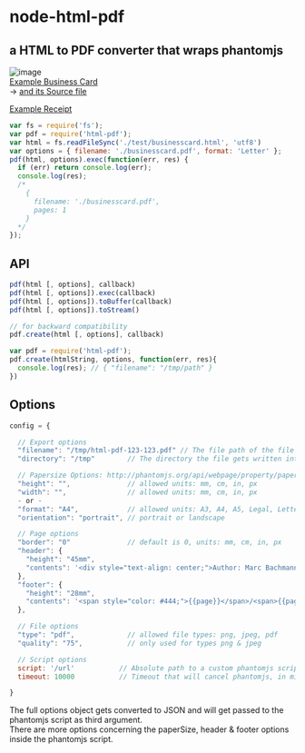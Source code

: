 # node-html-pdf
## a HTML to PDF converter that wraps phantomjs
![image](http://public.admintools.ch/gh/html-pdf/businesscard.png)  
[Example Business Card](http://public.admintools.ch/gh/html-pdf/businesscard.pdf)  
 -> [and its Source file](test/businesscard.html)  

[Example Receipt](http://public.admintools.ch/gh/html-pdf/order.pdf)


```javascript
var fs = require('fs');
var pdf = require('html-pdf');
var html = fs.readFileSync('./test/businesscard.html', 'utf8')
var options = { filename: './businesscard.pdf', format: 'Letter' };
pdf(html, options).exec(function(err, res) {
  if (err) return console.log(err);
  console.log(res);
  /*
    {
      filename: './businesscard.pdf',
      pages: 1
    }
  */
});
```

## API
```js
pdf(html [, options], callback)
pdf(html [, options]).exec(callback)
pdf(html [, options]).toBuffer(callback)
pdf(html [, options]).toStream()

// for backward compatibility
pdf.create(html [, options], callback)

```


```javascript
var pdf = require('html-pdf');
pdf.create(htmlString, options, function(err, res){
  console.log(res); // { "filename": "/tmp/path" }
})
```


## Options
```javascript
config = {

  // Export options
  "filename": "/tmp/html-pdf-123-123.pdf" // The file path of the file that will be written. If you want to save the file permanently, you have to pass this option.
  "directory": "/tmp"        // The directory the file gets written into if no filename is defined. default: '/tmp'

  // Papersize Options: http://phantomjs.org/api/webpage/property/paper-size.html
  "height": "",              // allowed units: mm, cm, in, px
  "width": "",               // allowed units: mm, cm, in, px
  - or -
  "format": "A4",            // allowed units: A3, A4, A5, Legal, Letter, Tabloid
  "orientation": "portrait", // portrait or landscape

  // Page options
  "border": "0"              // default is 0, units: mm, cm, in, px
  "header": {
    "height": "45mm",
    "contents": '<div style="text-align: center;">Author: Marc Bachmann</div>'
  },
  "footer": {
    "height": "28mm",
    "contents": '<span style="color: #444;">{{page}}</span>/<span>{{pages}}</span>'
  },

  // File options
  "type": "pdf",             // allowed file types: png, jpeg, pdf
  "quality": "75",           // only used for types png & jpeg

  // Script options
  script: '/url'           // Absolute path to a custom phantomjs script, use the file in lib/scripts as example
  timeout: 10000           // Timeout that will cancel phantomjs, in milliseconds

}
```

The full options object gets converted to JSON and will get passed to the phantomjs script as third argument.  
There are more options concerning the paperSize, header & footer options inside the phantomjs script.
